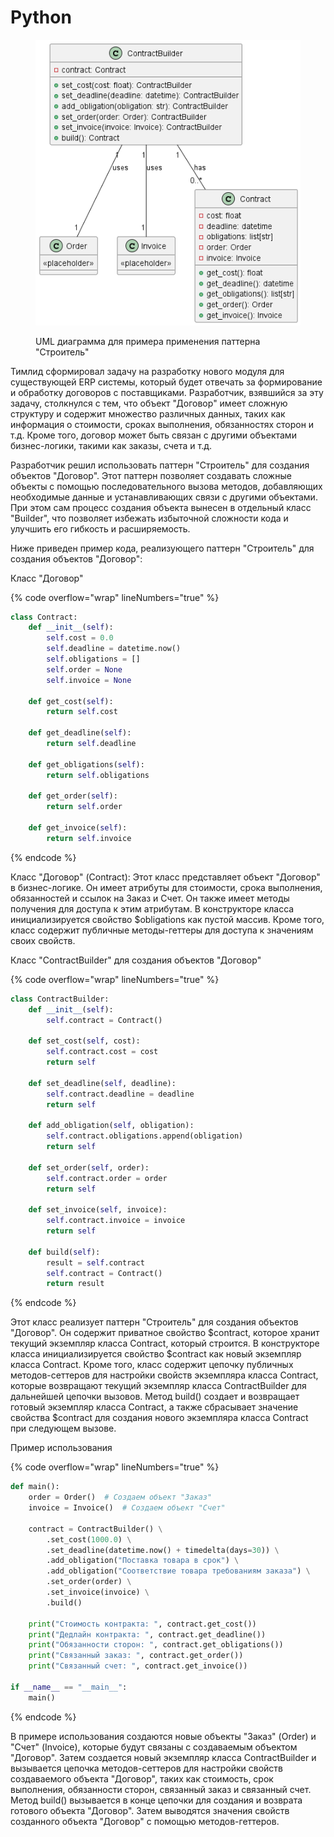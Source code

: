 # Python

<figure><img src="../../../../../.gitbook/assets/image (1) (1) (1) (1) (1) (1) (1) (1) (1) (1) (1) (1) (1) (1) (1) (1) (1) (1) (1) (1) (1) (2) (1) (1) (1) (1) (1) (1) (1) (1) (1) (1) (1) (1) (1) (1).png" alt=""><figcaption><p>UML диаграмма для примера применения паттерна "Строитель"</p></figcaption></figure>

Тимлид сформировал задачу на разработку нового модуля для существующей ERP системы, который будет отвечать за формирование и обработку договоров с поставщиками. Разработчик, взявшийся за эту задачу, столкнулся с тем, что объект "Договор" имеет сложную структуру и содержит множество различных данных, таких как информация о стоимости, сроках выполнения, обязанностях сторон и т.д. Кроме того, договор может быть связан с другими объектами бизнес-логики, такими как заказы, счета и т.д.

Разработчик решил использовать паттерн "Строитель" для создания объектов "Договор". Этот паттерн позволяет создавать сложные объекты с помощью последовательного вызова методов, добавляющих необходимые данные и устанавливающих связи с другими объектами. При этом сам процесс создания объекта вынесен в отдельный класс "Builder", что позволяет избежать избыточной сложности кода и улучшить его гибкость и расширяемость.

Ниже приведен пример кода, реализующего паттерн "Строитель" для создания объектов "Договор":

Класс "Договор"

{% code overflow="wrap" lineNumbers="true" %}
```python
class Contract:
    def __init__(self):
        self.cost = 0.0
        self.deadline = datetime.now()
        self.obligations = []
        self.order = None
        self.invoice = None

    def get_cost(self):
        return self.cost

    def get_deadline(self):
        return self.deadline

    def get_obligations(self):
        return self.obligations

    def get_order(self):
        return self.order

    def get_invoice(self):
        return self.invoice
```
{% endcode %}

Класс "Договор" (Contract): Этот класс представляет объект "Договор" в бизнес-логике. Он имеет атрибуты для стоимости, срока выполнения, обязанностей и ссылок на Заказ и Счет. Он также имеет методы получения для доступа к этим атрибутам. В конструкторе класса инициализируется свойство $obligations как пустой массив. Кроме того, класс содержит публичные методы-геттеры для доступа к значениям своих свойств.&#x20;

Класс "ContractBuilder" для создания объектов "Договор"

{% code overflow="wrap" lineNumbers="true" %}
```python
class ContractBuilder:
    def __init__(self):
        self.contract = Contract()

    def set_cost(self, cost):
        self.contract.cost = cost
        return self

    def set_deadline(self, deadline):
        self.contract.deadline = deadline
        return self

    def add_obligation(self, obligation):
        self.contract.obligations.append(obligation)
        return self

    def set_order(self, order):
        self.contract.order = order
        return self

    def set_invoice(self, invoice):
        self.contract.invoice = invoice
        return self

    def build(self):
        result = self.contract
        self.contract = Contract()  
        return result
```
{% endcode %}

Этот класс реализует паттерн "Строитель" для создания объектов "Договор". Он содержит приватное свойство $contract, которое хранит текущий экземпляр класса Contract, который строится. В конструкторе класса инициализируется свойство $contract как новый экземпляр класса Contract. Кроме того, класс содержит цепочку публичных методов-сеттеров для настройки свойств экземпляра класса Contract, которые возвращают текущий экземпляр класса ContractBuilder для дальнейшей цепочки вызовов. Метод build() создает и возвращает готовый экземпляр класса Contract, а также сбрасывает значение свойства $contract для создания нового экземпляра класса Contract при следующем вызове.

Пример использования

{% code overflow="wrap" lineNumbers="true" %}
```python
def main():
    order = Order()  # Создаем объект "Заказ"
    invoice = Invoice()  # Создаем объект "Счет"

    contract = ContractBuilder() \
        .set_cost(1000.0) \
        .set_deadline(datetime.now() + timedelta(days=30)) \
        .add_obligation("Поставка товара в срок") \
        .add_obligation("Соответствие товара требованиям заказа") \
        .set_order(order) \
        .set_invoice(invoice) \
        .build()

    print("Стоимость контракта: ", contract.get_cost())
    print("Дедлайн контракта: ", contract.get_deadline())
    print("Обязанности сторон: ", contract.get_obligations())
    print("Связанный заказ: ", contract.get_order())
    print("Связанный счет: ", contract.get_invoice())

if __name__ == "__main__":
    main()
```
{% endcode %}

В примере использования создаются новые объекты "Заказ" (Order) и "Счет" (Invoice), которые будут связаны с создаваемым объектом "Договор". Затем создается новый экземпляр класса ContractBuilder и вызывается цепочка методов-сеттеров для настройки свойств создаваемого объекта "Договор", таких как стоимость, срок выполнения, обязанности сторон, связанный заказ и связанный счет. Метод build() вызывается в конце цепочки для создания и возврата готового объекта "Договор". Затем выводятся значения свойств созданного объекта "Договор" с помощью методов-геттеров.
